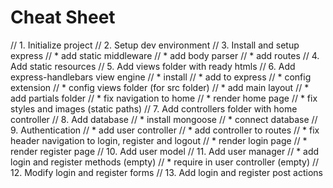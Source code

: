 # Cheat Sheet

// 1. Initialize project
// 2. Setup dev environment
// 3. Install and setup express
//    * add static middleware
//    * add body parser
//    * add routes
// 4. Add static resources
// 5. Add views folder with ready htmls
// 6. Add express-handlebars view engine
//    * install
//    * add to express
//    * config extension
//    * config views folder (for src folder)
//    * add main layout
//    * add partials folder
//    * fix navigation to home
//    * render home page
//    * fix styles and images (static paths)
// 7. Add controllers folder with home controller
// 8. Add database
//    * install mongoose
//    * connect database
// 9. Authentication
//    * add user controller
//    * add controller to routes
//    * fix header navigation to login, register and logout
//    * render login page
//    * render register page
// 10. Add user model
// 11. Add user manager
//    * add login and register methods (empty)
//    * require in user controller (empty)
// 12. Modify login and register forms
// 13. Add login and register post actions
